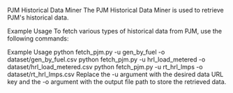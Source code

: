 PJM Historical Data Miner
The PJM Historical Data Miner is used to retrieve PJM's historical data.

Example Usage
To fetch various types of historical data from PJM, use the following commands:

Example Usage
python fetch_pjm.py -u gen_by_fuel -o dataset/gen_by_fuel.csv
python fetch_pjm.py -u hrl_load_metered -o dataset/hrl_load_metered.csv
python fetch_pjm.py -u rt_hrl_lmps -o dataset/rt_hrl_lmps.csv
Replace the -u argument with the desired data URL key and the -o argument with the output file path to store the retrieved data.
